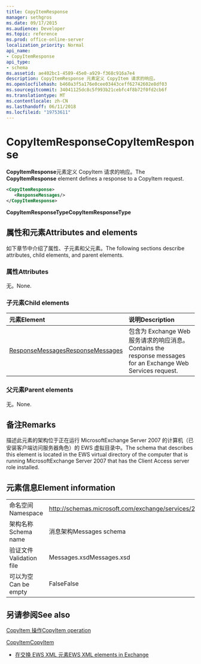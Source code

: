 ```yaml
---
title: CopyItemResponse
manager: sethgros
ms.date: 09/17/2015
ms.audience: Developer
ms.topic: reference
ms.prod: office-online-server
localization_priority: Normal
api_name:
- CopyItemResponse
api_type:
- schema
ms.assetid: ae402bc1-4589-45e0-a929-f368c916a7e4
description: CopyItemResponse 元素定义 CopyItem 请求的响应。
ms.openlocfilehash: b460a3f5a176e0cee03443ceff62742602e8df03
ms.sourcegitcommit: 34041125dc8c5f993b21cebfc4f8b72f0fd2cb6f
ms.translationtype: MT
ms.contentlocale: zh-CN
ms.lasthandoff: 06/11/2018
ms.locfileid: "19753611"
---
```

# <a name="copyitemresponse"></a><span data-ttu-id="9e774-103">CopyItemResponse</span><span class="sxs-lookup"><span data-stu-id="9e774-103">CopyItemResponse</span></span>

<span data-ttu-id="9e774-104">**CopyItemResponse**元素定义 CopyItem 请求的响应。</span><span class="sxs-lookup"><span data-stu-id="9e774-104">The **CopyItemResponse** element defines a response to a CopyItem request.</span></span> 
  
```xml
<CopyItemResponse>
   <ResponseMessages/>
</CopyItemResponse>
```

 <span data-ttu-id="9e774-105">**CopyItemResponseType**</span><span class="sxs-lookup"><span data-stu-id="9e774-105">**CopyItemResponseType**</span></span>
## <a name="attributes-and-elements"></a><span data-ttu-id="9e774-106">属性和元素</span><span class="sxs-lookup"><span data-stu-id="9e774-106">Attributes and elements</span></span>

<span data-ttu-id="9e774-107">如下章节中介绍了属性、子元素和父元素。</span><span class="sxs-lookup"><span data-stu-id="9e774-107">The following sections describe attributes, child elements, and parent elements.</span></span>
  
### <a name="attributes"></a><span data-ttu-id="9e774-108">属性</span><span class="sxs-lookup"><span data-stu-id="9e774-108">Attributes</span></span>

<span data-ttu-id="9e774-109">无。</span><span class="sxs-lookup"><span data-stu-id="9e774-109">None.</span></span>
  
### <a name="child-elements"></a><span data-ttu-id="9e774-110">子元素</span><span class="sxs-lookup"><span data-stu-id="9e774-110">Child elements</span></span>

|<span data-ttu-id="9e774-111">**元素**</span><span class="sxs-lookup"><span data-stu-id="9e774-111">**Element**</span></span>|<span data-ttu-id="9e774-112">**说明**</span><span class="sxs-lookup"><span data-stu-id="9e774-112">**Description**</span></span>|
|:-----|:-----|
|[<span data-ttu-id="9e774-113">ResponseMessages</span><span class="sxs-lookup"><span data-stu-id="9e774-113">ResponseMessages</span></span>](responsemessages.md) <br/> |<span data-ttu-id="9e774-114">包含为 Exchange Web 服务请求的响应消息。</span><span class="sxs-lookup"><span data-stu-id="9e774-114">Contains the response messages for an Exchange Web Services request.</span></span>  <br/> |
   
### <a name="parent-elements"></a><span data-ttu-id="9e774-115">父元素</span><span class="sxs-lookup"><span data-stu-id="9e774-115">Parent elements</span></span>

<span data-ttu-id="9e774-116">无。</span><span class="sxs-lookup"><span data-stu-id="9e774-116">None.</span></span>
  
## <a name="remarks"></a><span data-ttu-id="9e774-117">备注</span><span class="sxs-lookup"><span data-stu-id="9e774-117">Remarks</span></span>

<span data-ttu-id="9e774-118">描述此元素的架构位于正在运行 MicrosoftExchange Server 2007 的计算机（已安装客户端访问服务器角色）的 EWS 虚拟目录中。</span><span class="sxs-lookup"><span data-stu-id="9e774-118">The schema that describes this element is located in the EWS virtual directory of the computer that is running MicrosoftExchange Server 2007 that has the Client Access server role installed.</span></span>
  
## <a name="element-information"></a><span data-ttu-id="9e774-119">元素信息</span><span class="sxs-lookup"><span data-stu-id="9e774-119">Element information</span></span>

|||
|:-----|:-----|
|<span data-ttu-id="9e774-120">命名空间</span><span class="sxs-lookup"><span data-stu-id="9e774-120">Namespace</span></span>  <br/> |http://schemas.microsoft.com/exchange/services/2006/messages  <br/> |
|<span data-ttu-id="9e774-121">架构名称</span><span class="sxs-lookup"><span data-stu-id="9e774-121">Schema name</span></span>  <br/> |<span data-ttu-id="9e774-122">消息架构</span><span class="sxs-lookup"><span data-stu-id="9e774-122">Messages schema</span></span>  <br/> |
|<span data-ttu-id="9e774-123">验证文件</span><span class="sxs-lookup"><span data-stu-id="9e774-123">Validation file</span></span>  <br/> |<span data-ttu-id="9e774-124">Messages.xsd</span><span class="sxs-lookup"><span data-stu-id="9e774-124">Messages.xsd</span></span>  <br/> |
|<span data-ttu-id="9e774-125">可以为空</span><span class="sxs-lookup"><span data-stu-id="9e774-125">Can be empty</span></span>  <br/> |<span data-ttu-id="9e774-126">False</span><span class="sxs-lookup"><span data-stu-id="9e774-126">False</span></span>  <br/> |
   
## <a name="see-also"></a><span data-ttu-id="9e774-127">另请参阅</span><span class="sxs-lookup"><span data-stu-id="9e774-127">See also</span></span>



[<span data-ttu-id="9e774-128">CopyItem 操作</span><span class="sxs-lookup"><span data-stu-id="9e774-128">CopyItem operation</span></span>](copyitem-operation.md)
  
[<span data-ttu-id="9e774-129">CopyItem</span><span class="sxs-lookup"><span data-stu-id="9e774-129">CopyItem</span></span>](copyitem.md)


- [<span data-ttu-id="9e774-130">在交换 EWS XML 元素</span><span class="sxs-lookup"><span data-stu-id="9e774-130">EWS XML elements in Exchange</span></span>](ews-xml-elements-in-exchange.md)

